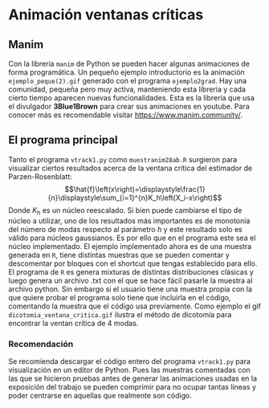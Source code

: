 # Animación ventanas críticas
## Manim
Con la libreria ``manim`` de Python se pueden hacer algunas animaciones de forma programática. Un pequeño ejemplo introductorio es la animación ``ejemplo_peque(2).gif`` generado con el programa ``ejemplo2grad``. Hay una comunidad, pequeña pero muy activa, manteniendo esta libreria y cada cierto tiempo aparecen nuevas funcionalidades.  Esta es la librería que usa el divulgador **3Blue1Brown** para crear sus animaciones en youtube. Para conocer más es recomendable visitar https://www.manim.community/.
## El programa principal
Tanto el programa ``vtrack1.py`` como ``muestranim28ab.R`` surgieron para visualizar ciertos resultados acerca de la ventana crítica del estimador de Parzen-Rosenblatt:
 $$\hat{f}\left(x\right)=\displaystyle\frac{1}{n}\displaystyle\sum_{i=1}^{n}K_h\left(X_i-x\right)$$
Donde $K_h$ es un núcleo reescalado. Si bien puede cambiarse el tipo de núcleo a utilizar, uno de los resultados más importantes es de monotonía del número de modas respecto al parámetro $h$ y este resultado solo es válido para núcleos gaussianos. Es por ello que en el programa este sea el núcleo implementado.
El ejemplo implementado ahora es de una muestra generada en ``R``, tiene distintas muestras que se pueden comentar y descomentar por bloques con el shortcut que tengas establecido para ello.
El programa de ``R`` es genera mixturas de distintas distribuciones clásicas y luego genera un archivo .txt con el que se hace fácil pasarle la muestra al archivo python. Sin embargo si el usuario tiene una muestra propia con la que quiere probar el programa solo tiene que incluirla en el código, comentando la muestra que el código usa previamente. 
Como ejemplo el gif ``dicotomia_ventana_critica.gif`` ilustra el método de dicotomía para encontrar la ventan crítica de $4$ modas. 
### Recomendación
Se recomienda descargar el código entero del programa ``vtrack1.py`` para visualización en un editor de Python. Pues las muestras comentadas con las que se hicieron pruebas antes de generar las animaciones usadas en la exposición del trabajo se pueden comprimir para no ocupar tantas líneas y poder centrarse en aquellas que realmente son código.   

